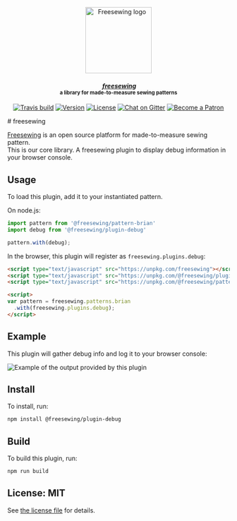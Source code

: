 <p align="center">
  <a title="Go to freesewing.org" href="https://freesewing.org/"><img src="https://freesewing.org/img/logo/black.svg" align="center" width="150px" alt="Freesewing logo"/></a>
</p>
<h4 align="center"><em>&nbsp;<a title="Go to freesewing.org" href="https://freesewing.org/">freesewing</a></em>
<br><sup>a library for made-to-measure sewing patterns</sup>
</h4>
<p align="center">
  <a href="https://travis-ci.org/freesewing/freesewing"><img src="https://badgen.net/travis/freesewing/freesewing/master" alt="Travis build"></a>
  <a href="https://www.npmjs.com/package/freesewing"><img src="https://badgen.net/npm/v/freesewing" alt="Version"></a>
  <a href="https://www.npmjs.com/package/freesewing"><img src="https://badgen.net/npm/license/freesewing" alt="License"></a>
  <a href="https://gitter.im/freesewing/freesewing"><img src="https://badgen.net/chat/on%20Gitter/cyan" alt="Chat on Gitter"></a>
  <a href="https://freesewing.org/patrons/join"><img src="https://badgen.net/become/a%20Patron/FF5B77" alt="Become a Patron"></a>
</p>
# freesewing

[Freesewing](https://freesewing.org/) is an open source platform for made-to-measure sewing pattern.  
This is our core library.
A freesewing plugin to display debug information in your browser console.

## Usage

To load this plugin, add it to your instantiated pattern.

On node.js:

```js
import pattern from '@freesewing/pattern-brian'
import debug from '@freesewing/plugin-debug'

pattern.with(debug);
```

In the browser, this plugin will register as `freesewing.plugins.debug`:

```html
<script type="text/javascript" src="https://unpkg.com/freesewing"></script>
<script type="text/javascript" src="https://unpkg.com/@freesewing/plugin-debug"></script>
<script type="text/javascript" src="https://unpkg.com/@freesewing/pattern-brian"></script>

<script>
var pattern = freesewing.patterns.brian
  .with(freesewing.plugins.debug);
</script>
```

## Example

This plugin will gather debug info and log it to your browser console:

![Example of the output provided by this plugin](https://github.com/freesewing/plugin-debug/raw/master/img/example.png)


## Install

To install, run:

```sh
npm install @freesewing/plugin-debug
```

## Build

To build this plugin, run:

```sh
npm run build
```

## License: MIT

See [the license file](https://github.com/freesewing/plugin-theme/blob/master/LICENSE)
for details.
